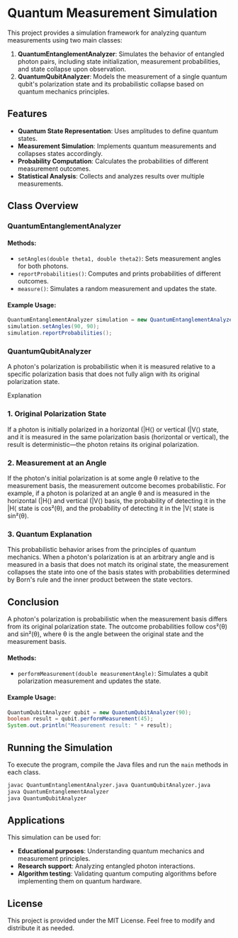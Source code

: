 # Quantum Measurement Simulation

This project provides a simulation framework for analyzing quantum measurements using two main classes:

1. **QuantumEntanglementAnalyzer**: Simulates the behavior of entangled photon pairs, including state initialization, measurement probabilities, and state collapse upon observation.
2. **QuantumQubitAnalyzer**: Models the measurement of a single quantum qubit's polarization state and its probabilistic collapse based on quantum mechanics principles.

## Features
- **Quantum State Representation**: Uses amplitudes to define quantum states.
- **Measurement Simulation**: Implements quantum measurements and collapses states accordingly.
- **Probability Computation**: Calculates the probabilities of different measurement outcomes.
- **Statistical Analysis**: Collects and analyzes results over multiple measurements.

## Class Overview

### QuantumEntanglementAnalyzer

#### Methods:
- `setAngles(double theta1, double theta2)`: Sets measurement angles for both photons.
- `reportProbabilities()`: Computes and prints probabilities of different outcomes.
- `measure()`: Simulates a random measurement and updates the state.

#### Example Usage:
```java
QuantumEntanglementAnalyzer simulation = new QuantumEntanglementAnalyzer(0.707, 0, 0, 0.707);
simulation.setAngles(90, 90);
simulation.reportProbabilities();
```

### QuantumQubitAnalyzer

A photon's polarization is probabilistic when it is measured relative to a specific polarization basis that does not fully align with its original polarization state.

Explanation

### 1. Original Polarization State
If a photon is initially polarized in a horizontal (|H⟨) or vertical (|V⟨) state, and it is measured in the same polarization basis (horizontal or vertical), the result is deterministic—the photon retains its original polarization.

### 2. Measurement at an Angle
If the photon's initial polarization is at some angle θ relative to the measurement basis, the measurement outcome becomes probabilistic. For example, if a photon is polarized at an angle θ and is measured in the horizontal (|H⟨) and vertical (|V⟨) basis, the probability of detecting it in the |H⟨ state is cos²(θ), and the probability of detecting it in the |V⟨ state is sin²(θ).

### 3. Quantum Explanation
This probabilistic behavior arises from the principles of quantum mechanics. When a photon's polarization is at an arbitrary angle and is measured in a basis that does not match its original state, the measurement collapses the state into one of the basis states with probabilities determined by Born's rule and the inner product between the state vectors.

## Conclusion
A photon's polarization is probabilistic when the measurement basis differs from its original polarization state. The outcome probabilities follow cos²(θ) and sin²(θ), where θ is the angle between the original state and the measurement basis.

#### Methods:
- `performMeasurement(double measurementAngle)`: Simulates a qubit polarization measurement and updates the state.

#### Example Usage:
```java
QuantumQubitAnalyzer qubit = new QuantumQubitAnalyzer(90);
boolean result = qubit.performMeasurement(45);
System.out.println("Measurement result: " + result);
```

## Running the Simulation
To execute the program, compile the Java files and run the `main` methods in each class.
```sh
javac QuantumEntanglementAnalyzer.java QuantumQubitAnalyzer.java
java QuantumEntanglementAnalyzer
java QuantumQubitAnalyzer
```

## Applications
This simulation can be used for:
- **Educational purposes**: Understanding quantum mechanics and measurement principles.
- **Research support**: Analyzing entangled photon interactions.
- **Algorithm testing**: Validating quantum computing algorithms before implementing them on quantum hardware.

## License
This project is provided under the MIT License. Feel free to modify and distribute it as needed.

